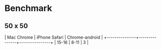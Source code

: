 # Benchmark

## 50 x 50

|  Mac Chrome   | iPhone Safari | Chrome-android |
+---------------+---------------+----------------+
|     15-16     |      8-11     |        3       |
